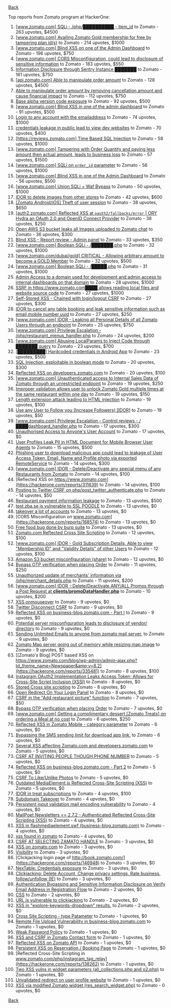 [Back](../README.md)

Top reports from Zomato program at HackerOne:

1. [[www.zomato.com] SQLi - /php/██████████ - item_id](https://hackerone.com/reports/403616) to Zomato - 263 upvotes, $4500
2. [[www.zomato.com] Availing Zomato Gold membership for free by tampering plan id(s)](https://hackerone.com/reports/511044) to Zomato - 214 upvotes, $1000
3. [[www.zomato.com] Blind XSS on one of the Admin Dashboard](https://hackerone.com/reports/724889) to Zomato - 196 upvotes, $750
4. [[www.zomato.com] CORS Misconfiguration, could lead to disclosure of sensitive information](https://hackerone.com/reports/426165) to Zomato - 183 upvotes, $550
5. [Information Disclosure through Sentry Instance ███████](https://hackerone.com/reports/697512) to Zomato - 161 upvotes, $750
6. [[api.zomato.com] Able to manipulate order amount](https://hackerone.com/reports/512968) to Zomato - 128 upvotes, $4500
7. [Able to manipulate order amount by removing cancellation amount and cause financial impact](https://hackerone.com/reports/614523) to Zomato - 112 upvotes, $750
8. [Base alpha version code exposure](https://hackerone.com/reports/167859) to Zomato - 92 upvotes, $500
9. [[www.zomato.com] Blind XSS in one of the admin dashboard](https://hackerone.com/reports/461272) to Zomato - 91 upvotes, $500
10. [Login to any account with the emailaddress](https://hackerone.com/reports/245408) to Zomato - 74 upvotes, $1000
11. [credentials leakage in public lead to view dev websites](https://hackerone.com/reports/511440) to Zomato - 70 upvotes, $400
12. [[https://reviews.zomato.com] Time Based SQL Injection](https://hackerone.com/reports/300176) to Zomato - 58 upvotes, $1000
13. [[www.zomato.com] Tampering with Order Quantity and paying less amount then actual amount, leads to business loss](https://hackerone.com/reports/403783) to Zomato - 57 upvotes, $1500
14. [[www.zomato.com] SQLi on `order_id` parameter](https://hackerone.com/reports/358669) to Zomato - 56 upvotes, $1000
15. [[www.zomato.com] Blind XSS in one of the Admin Dashboard](https://hackerone.com/reports/419731) to Zomato - 56 upvotes, $500
16. [[www.zomato.com] Union SQLi + Waf Bypass](https://hackerone.com/reports/258582) to Zomato - 50 upvotes, $1000
17. [IDOR to delete images from other stores](https://hackerone.com/reports/404797) to Zomato - 42 upvotes, $600
18. [[Zomato Android/iOS] Theft of user session](https://hackerone.com/reports/328486) to Zomato - 38 upvotes, $650
19. [[auth2.zomato.com] Reflected XSS at `oauth2/fallbacks/error` | ORY Hydra an OAuth 2.0 and OpenID Connect Provider](https://hackerone.com/reports/456333) to Zomato - 38 upvotes, $250
20. [Open AWS S3 bucket leaks all Images uploaded to Zomato chat](https://hackerone.com/reports/507097) to Zomato - 36 upvotes, $300
21. [Blind XSS - Report review - Admin panel](https://hackerone.com/reports/314126) to Zomato - 33 upvotes, $350
22. [[www.zomato.com] Boolean SQLi - /███████.php](https://hackerone.com/reports/301257) to Zomato - 32 upvotes, $1000
23. [[www.zomato.com/dubai/gold] CRITICAL - Allowing arbitrary amount to become a GOLD Member](https://hackerone.com/reports/254211) to Zomato - 32 upvotes, $500
24. [[www.zomato.com] Boolean SQLi - /█████.php](https://hackerone.com/reports/297534) to Zomato - 31 upvotes, $1000
25. [Admin Access to a domain used for development and admin access to internal dashboards on that domain](https://hackerone.com/reports/271407) to Zomato - 28 upvotes, $1000
26. [SSRF in https://www.zomato.com████ allows reading local files and website source code](https://hackerone.com/reports/271224) to Zomato - 27 upvotes, $1000
27. [Self-Stored XSS - Chained with login/logout CSRF](https://hackerone.com/reports/632017) to Zomato - 27 upvotes, $300
28. [IDOR to cancel any table booking and leak sensitive information such as email,mobile number,uuid](https://hackerone.com/reports/265258) to Zomato - 27 upvotes, $250
29. [[www.zomato.com] IDOR - Leaking all Personal Details of all Zomato Users through an endpoint](https://hackerone.com/reports/269937) to Zomato - 25 upvotes, $750
30. [[www.zomato.com] Privilege Escalation - /php/restaurant_menus_handler.php](https://hackerone.com/reports/300454) to Zomato - 24 upvotes, $200
31. [[www.zomato.com] Abusing LocalParams to Inject Code through ███████ query](https://hackerone.com/reports/341600) to Zomato - 23 upvotes, $700
32. [[█████████] Hardcoded credentials in Android App](https://hackerone.com/reports/246995) to Zomato - 23 upvotes, $500
33. [SQL Injection, exploitable in boolean mode](https://hackerone.com/reports/246412) to Zomato - 20 upvotes, $300
34. [Reflected XSS on developers.zomato.com](https://hackerone.com/reports/418823) to Zomato - 20 upvotes, $100
35. [[www.zomato.com] Unauthenticated access to Internal Sales Data of Zomato through an unrestricted endpoint](https://hackerone.com/reports/263535) to Zomato - 19 upvotes, $250
36. [Improper validation allows user to unlock Zomato Gold multiple times at the same restaurant within one day](https://hackerone.com/reports/486629) to Zomato - 19 upvotes, $150
37. [Length extension attack leading to HTML injection](https://hackerone.com/reports/251572) to Zomato - 19 upvotes, $100
38. [Use any User to Follow you (Increase Followers) [IDOR]](https://hackerone.com/reports/245969) to Zomato - 19 upvotes, $50
39. [[www.zomato.com] Privilege Escalation - Control reviews - /████dashboard_handler.php](https://hackerone.com/reports/300099) to Zomato - 17 upvotes, $300
40. [Unauthorised Access to Anyone's User Account](https://hackerone.com/reports/202921) to Zomato - 17 upvotes, $0
41. [User Profiles Leak PII in HTML Document for Mobile Browser User Agents](https://hackerone.com/reports/288596) to Zomato - 15 upvotes, $500
42. [Phishing user to download malicious app could lead to leakage of User Access Token, Email, Name and Profile photo via exported RemoteService](https://hackerone.com/reports/384257) to Zomato - 14 upvotes, $300
43. [[www.zomato.com] IDOR - Delete/Deactivate any special menu of any Restaurants from Zomato](https://hackerone.com/reports/264919) to Zomato - 14 upvotes, $100
44. [Reflected XSS on https://www.zomato.com](https://hackerone.com/reports/311639) to Zomato - 14 upvotes, $100
45. [Posting to Twitter CSRF on php/post_twitter_authenticate.php](https://hackerone.com/reports/249234) to Zomato - 14 upvotes, $50
46. [Restaurant payment information leakage](https://hackerone.com/reports/252043) to Zomato - 13 upvotes, $500
47. [test.zba.se is vulnerable to SSL POODLE](https://hackerone.com/reports/201520) to Zomato - 13 upvotes, $0
48. [takeover a lot of accounts](https://hackerone.com/reports/180388) to Zomato - 13 upvotes, $0
49. [CORS Misconfiguration on www.zomato.com](https://hackerone.com/reports/168574) to Zomato - 13 upvotes, $0
50. [Free food bug done by burp suite](https://hackerone.com/reports/762883) to Zomato - 13 upvotes, $0
51. [Zomato.com Reflected Cross Site Scripting](https://hackerone.com/reports/303522) to Zomato - 12 upvotes, $100
52. [[www.zomato.com] IDOR - Gold Subscription Details, Able to view "Membership ID" and "Validity Details" of other Users](https://hackerone.com/reports/344145) to Zomato - 12 upvotes, $100
53. [Amazon S3 bucket misconfiguration (share)](https://hackerone.com/reports/229690) to Zomato - 12 upvotes, $0
54. [Bypass OTP verification when placing Order](https://hackerone.com/reports/247158) to Zomato - 11 upvotes, $250
55. [Unauthorized update of merchants' information via /php/merchant_details.php](https://hackerone.com/reports/255651) to Zomato - 11 upvotes, $200
56. [[www.zomato.com] IDOR - Delete/Deactivate ANY/ALL Promos through a Post Request at **clients/promoDataHandler.php**](https://hackerone.com/reports/264754) to Zomato - 10 upvotes, $200
57. [XSS onmouseover](https://hackerone.com/reports/139981) to Zomato - 9 upvotes, $0
58. [Twitter Disconnect CSRF](https://hackerone.com/reports/114127) to Zomato - 9 upvotes, $0
59. [Reflected XSS on business-blog.zomato.com - Part I](https://hackerone.com/reports/137905) to Zomato - 9 upvotes, $0
60. [Potential server misconfiguration leads to disclosure of vendor/ directory](https://hackerone.com/reports/271391) to Zomato - 9 upvotes, $0
61. [Sending Unlimited Emails to anyone from zomato mail server.](https://hackerone.com/reports/518928) to Zomato - 9 upvotes, $0
62. [Zomato Map server going out of memory while resizing map image](https://hackerone.com/reports/751904) to Zomato - 9 upvotes, $0
63. [[Zomato's Blog] POST based XSS on https://www.zomato.com/blog/wp-admin/admin-ajax.php?td_theme_name=Newspaper&amp;v=8.2](https://hackerone.com/reports/335481) to Zomato - 8 upvotes, $100
64. [Instagram OAuth2 Implementation Leaks Access Token; Allows for Cross-Site Script Inclusion (XSSI)](https://hackerone.com/reports/138270) to Zomato - 8 upvotes, $0
65. [Stored Cross site scripting](https://hackerone.com/reports/145246) to Zomato - 8 upvotes, $0
66. [Open Redirect On Your Login Panel](https://hackerone.com/reports/473064) to Zomato - 8 upvotes, $0
67. [CSRF in the "Add restaurant picture" function](https://hackerone.com/reports/169699) to Zomato - 7 upvotes, $50
68. [Bypass OTP verification when placing Order](https://hackerone.com/reports/142221) to Zomato - 7 upvotes, $0
69. [[www.zomato.com] Getting a complimentary dessert [Zomato Treats] on ordering a Meal at no cost](https://hackerone.com/reports/321938) to Zomato - 6 upvotes, $250
70. [Reflected XSS in Zomato Mobile - category parameter](https://hackerone.com/reports/230119) to Zomato - 6 upvotes, $0
71. [Bypassing the SMS sending limit for download app link.](https://hackerone.com/reports/517711) to Zomato - 6 upvotes, $0
72. [Several XSS affecting Zomato.com and developers.zomato.com](https://hackerone.com/reports/114631) to Zomato - 5 upvotes, $0
73. [CSRF AT INVITING PEOPLE THOUGH PHONE NUMBER](https://hackerone.com/reports/113865) to Zomato - 5 upvotes, $0
74. [Reflected XSS on business-blog.zomato.com - Part 2](https://hackerone.com/reports/137906) to Zomato - 5 upvotes, $0
75. [CSRF To Like/Unlike Photos](https://hackerone.com/reports/230837) to Zomato - 5 upvotes, $0
76. [Outdated MediaElement.js Reflected Cross-Site Scripting (XSS)](https://hackerone.com/reports/155228) to Zomato - 5 upvotes, $0
77. [IDOR in treat subscriptions](https://hackerone.com/reports/313050) to Zomato - 4 upvotes, $100
78. [Subdomain Takeover](https://hackerone.com/reports/113869) to Zomato - 4 upvotes, $0
79. [Persistent input validation mail encoding vulnerability](https://hackerone.com/reports/114879) to Zomato - 4 upvotes, $0
80. [MailPoet Newsletters &lt;= 2.7.2 - Authenticated Reflected Cross-Site Scripting (XSS)](https://hackerone.com/reports/200355) to Zomato - 4 upvotes, $0
81. [XSS in flashmediaelement.swf (business-blog.zomato.com)](https://hackerone.com/reports/200351) to Zomato - 4 upvotes, $0
82. [xss found in zomato](https://hackerone.com/reports/240989) to Zomato - 4 upvotes, $0
83. [CSRF AT SELECTING ZAMATO HANDLE](https://hackerone.com/reports/113857) to Zomato - 3 upvotes, $0
84. [XSS on zomato.com](https://hackerone.com/reports/143294) to Zomato - 3 upvotes, $0
85. [Visibility](https://hackerone.com/reports/156182) to Zomato - 3 upvotes, $0
86. [Clickjacking login page of http://book.zomato.com/](https://hackerone.com/reports/146948) to Zomato - 3 upvotes, $0
87. [NexTable: Credentials exposure](https://hackerone.com/reports/120941) to Zomato - 3 upvotes, $0
88. [Clickjacking: Delete Account, Change privacy settings, Rate business, follow/unfollow (IE)](https://hackerone.com/reports/338569) to Zomato - 3 upvotes, $0
89. [Authentication Bypassing and Sensitive Information Disclosure on Verify Email Address in Registration Flow](https://hackerone.com/reports/124151) to Zomato - 2 upvotes, $0
90. [CSS](https://hackerone.com/reports/145686) to Zomato - 2 upvotes, $0
91. [URL is vulnerable to clickjacking](https://hackerone.com/reports/337219) to Zomato - 2 upvotes, $0
92. [XSS in "explore-keywords-dropdown" results.](https://hackerone.com/reports/347567) to Zomato - 2 upvotes, $0
93. [Cross Site Scripting - type Patameter](https://hackerone.com/reports/114151) to Zomato - 1 upvotes, $0
94. [Remote File Upload Vulnerability in business-blog.zomato.com](https://hackerone.com/reports/114389) to Zomato - 1 upvotes, $0
95. [Weak Password Policy](https://hackerone.com/reports/115036) to Zomato - 1 upvotes, $0
96. [XSS and CSRF in Zomato Contact form](https://hackerone.com/reports/115248) to Zomato - 1 upvotes, $0
97. [Reflected XSS on Zomato API](https://hackerone.com/reports/125762) to Zomato - 1 upvotes, $0
98. [Persistent XSS on Reservation / Booking Page](https://hackerone.com/reports/123005) to Zomato - 1 upvotes, $0
99. [Reflected Cross-Site Scripting in www.zomato.com/php/instagram_tag_relay](https://hackerone.com/reports/138262) to Zomato - 1 upvotes, $0
100. [Two XSS vulns in widget parameters (all_collections.php and o2.php)](https://hackerone.com/reports/115560) to Zomato - 1 upvotes, $0
101. [Unvalidated redirect on user profile website](https://hackerone.com/reports/143265) to Zomato - 1 upvotes, $0
102. [XSS via modified Zomato widget (res_search_widget.php)](https://hackerone.com/reports/115402) to Zomato - 0 upvotes, $0


[Back](../README.md)